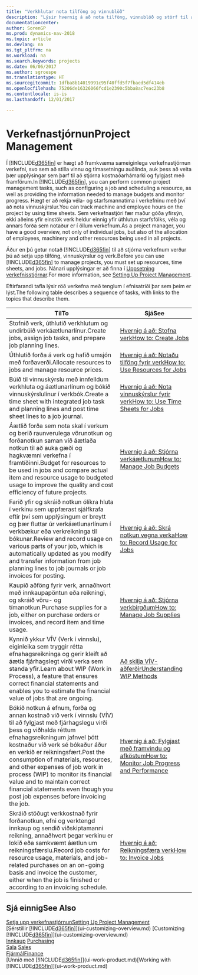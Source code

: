 ```yaml
---
title: "Verkhlutar nota tilföng og vinnublöð"
description: "Lýsir hvernig á að nota tilföng, vinnublöð og störf til að stjórna verkefnum."
documentationcenter: 
author: SorenGP
ms.prod: dynamics-nav-2018
ms.topic: article
ms.devlang: na
ms.tgt_pltfrm: na
ms.workload: na
ms.search.keywords: projects
ms.date: 06/06/2017
ms.author: sgroespe
ms.translationtype: HT
ms.sourcegitcommit: 1dfba8b14019991c95f40ffd5f7fbaed5df414eb
ms.openlocfilehash: 75206de16326066fcd1e2390c5bba8ac7eac23b8
ms.contentlocale: is-is
ms.lasthandoff: 12/01/2017

---
```

# <a name="project-management"></a><span data-ttu-id="87fac-103">Verkefnastjórnun</span><span class="sxs-lookup"><span data-stu-id="87fac-103">Project Management</span></span>
<span data-ttu-id="87fac-104">Í [!INCLUDE[d365fin](includes/d365fin_md.md)] er hægt að framkvæma sameiginlega verkefnastjórnun verkefni, svo sem að stilla vinnu og tímasetningu auðlinda, auk þess að veita þær upplýsingar sem þarf til að stjórna kostnaðarhámarki og fylgjast með framförum.</span><span class="sxs-lookup"><span data-stu-id="87fac-104">In [!INCLUDE[d365fin](includes/d365fin_md.md)], you can perform common project management tasks, such as configuring a job and scheduling a resource, as well as providing the information needed to manage budgets and monitor progress.</span></span> <span data-ttu-id="87fac-105">Hægt er að rekja véla- og starfsmannatíma í verkefninu með því að nota vinnuskýrslur.</span><span class="sxs-lookup"><span data-stu-id="87fac-105">You can track machine and employee hours on the project by using time sheets.</span></span> <span data-ttu-id="87fac-106">Sem verkefnastjóri fær maður góða yfirsýn, ekki aðeins yfir einstök verk heldur einnig yfir úthlutun starfsfólks, véla og annars forða sem notaður er í öllum verkefnum.</span><span class="sxs-lookup"><span data-stu-id="87fac-106">As a project manager, you have a good overview, not only of individual jobs, but also of the allocation of employees, machinery and other resources being used in all projects.</span></span>

<span data-ttu-id="87fac-107">Áður en þú getur notað [!INCLUDE[d365fin](includes/d365fin_md.md)] til að stjórna verkefnum verður þú að setja upp tilföng, vinnuskýrslur og verk.</span><span class="sxs-lookup"><span data-stu-id="87fac-107">Before you can use [!INCLUDE[d365fin](includes/d365fin_md.md)] to manage projects, you must set up resources, time sheets, and jobs.</span></span> <span data-ttu-id="87fac-108">Nánari upplýsingar er að finna í [Uppsetning verkefnisstjórnar](projects-setup-projects.md).</span><span class="sxs-lookup"><span data-stu-id="87fac-108">For more information, see [Setting Up Project Management](projects-setup-projects.md).</span></span>  

<span data-ttu-id="87fac-109">Eftirfarandi tafla lýsir röð verkefna með tenglum í efnisatriði þar sem þeim er lýst.</span><span class="sxs-lookup"><span data-stu-id="87fac-109">The following table describes a sequence of tasks, with links to the topics that describe them.</span></span>

| <span data-ttu-id="87fac-110">Til</span><span class="sxs-lookup"><span data-stu-id="87fac-110">To</span></span> | <span data-ttu-id="87fac-111">Sjá</span><span class="sxs-lookup"><span data-stu-id="87fac-111">See</span></span> |
| --- | --- |
| <span data-ttu-id="87fac-112">Stofnið verk, úthlutið verkhlutum og undirbúið verkáætlunarlínur.</span><span class="sxs-lookup"><span data-stu-id="87fac-112">Create jobs, assign job tasks, and prepare job planning lines.</span></span> |[<span data-ttu-id="87fac-113">Hvernig á að: Stofna verk</span><span class="sxs-lookup"><span data-stu-id="87fac-113">How to: Create Jobs</span></span>](projects-how-create-jobs.md) |
| <span data-ttu-id="87fac-114">Úthlutið forða á verk og hafið umsjón með forðaverði.</span><span class="sxs-lookup"><span data-stu-id="87fac-114">Allocate resources to jobs and manage resource prices.</span></span> |[<span data-ttu-id="87fac-115">Hvernig á að: Notaðu tilföng fyrir verk</span><span class="sxs-lookup"><span data-stu-id="87fac-115">How to: Use Resources for Jobs</span></span>](projects-how-use-resources.md) |
| <span data-ttu-id="87fac-116">Búið til vinnuskýrslu með innfelldum verkhluta og áætlunarlínum og bókið vinnuskýrslulínur í verkbók.</span><span class="sxs-lookup"><span data-stu-id="87fac-116">Create a time sheet with integrated job task and planning lines and post time sheet lines to a job journal.</span></span> |[<span data-ttu-id="87fac-117">Hvernig á að: Nota vinnuskýrslur fyrir verk</span><span class="sxs-lookup"><span data-stu-id="87fac-117">How to: Use Time Sheets for Jobs</span></span>](projects-how-use-time-sheets.md) |
| <span data-ttu-id="87fac-118">Áætlið forða sem nota skal í verkum og berið raunverulega vörunotkun og forðanotkun saman við áætlaða notkun til að auka gæði og hagkvæmni verkefna í framtíðinni.</span><span class="sxs-lookup"><span data-stu-id="87fac-118">Budget for resources to be used in jobs and compare actual item and resource usage to budgeted usage to improve the quality and cost efficiency of future projects.</span></span> |[<span data-ttu-id="87fac-119">Hvernig á að: Stjórna verkáætlunum</span><span class="sxs-lookup"><span data-stu-id="87fac-119">How to: Manage Job Budgets</span></span>](projects-how-manage-budgets.md) |
| <span data-ttu-id="87fac-120">Farið yfir og skráið notkun ólíkra hluta í verkinu sem uppfærast sjálfkrafa eftir því sem upplýsingum er breytt og þær fluttar úr verkáætlunarlínum í verkbækur eða verkreikninga til bókunar.</span><span class="sxs-lookup"><span data-stu-id="87fac-120">Review and record usage on various parts of your job, which is automatically updated as you modify and transfer information from job planning lines to job journals or job invoices for posting.</span></span> |[<span data-ttu-id="87fac-121">Hvernig á að: Skrá notkun vegna verka</span><span class="sxs-lookup"><span data-stu-id="87fac-121">How to: Record Usage for Jobs</span></span>](projects-how-record-job-usage.md) |
| <span data-ttu-id="87fac-122">Kaupið aðföng fyrir verk, annaðhvort með innkaupapöntun eða reikningi, og skráið vöru- og tímanotkun.</span><span class="sxs-lookup"><span data-stu-id="87fac-122">Purchase supplies for a job, either on purchase orders or invoices, and record item and time usage.</span></span> |[<span data-ttu-id="87fac-123">Hvernig á að: Stjórna verkbirgðum</span><span class="sxs-lookup"><span data-stu-id="87fac-123">How to: Manage Job Supplies</span></span>](projects-how-manage-project-supplies.md) |
| <span data-ttu-id="87fac-124">Kynnið ykkur VÍV (Verk í vinnslu), eiginleika sem tryggir rétta efnahagsreikninga og gerir kleift að áætla fjárhagslegt virði verka sem standa yfir.</span><span class="sxs-lookup"><span data-stu-id="87fac-124">Learn about WIP (Work in Process), a feature that ensures correct financial statements and enables you to estimate the financial value of jobs that are ongoing.</span></span> |[<span data-ttu-id="87fac-125">Að skilja VÍV-aðferðir</span><span class="sxs-lookup"><span data-stu-id="87fac-125">Understanding WIP Methods</span></span>](projects-understanding-wip.md) |
| <span data-ttu-id="87fac-126">Bókið notkun á efnum, forða og annan kostnað við verk í vinnslu (VÍV) til að fylgjast með fjárhagslegu virði þess og viðhalda réttum efnahagsreikningum jafnvel þótt kostnaður við verk sé bókaður áður en verkið er reikningsfært.</span><span class="sxs-lookup"><span data-stu-id="87fac-126">Post the consumption of materials, resources, and other expenses of job work in process (WIP) to monitor its financial value and to maintain correct financial statements even though you post job expenses before invoicing the job.</span></span> |[<span data-ttu-id="87fac-127">Hvernig á að: Fylgjast með framvindu og afköstum</span><span class="sxs-lookup"><span data-stu-id="87fac-127">How to: Monitor Job Progress and Performance</span></span>](projects-how-monitor-progress-performance.md) |
| <span data-ttu-id="87fac-128">Skráið stöðugt verkkostnað fyrir forðanotkun, efni og verktengd innkaup og sendið viðskiptamanni reikning, annaðhvort þegar verkinu er lokið eða samkvæmt áætlun um reikningsfærslu.</span><span class="sxs-lookup"><span data-stu-id="87fac-128">Record job costs for resource usage, materials, and job-related purchases on an on-going basis and invoice the customer, either when the job is finished or according to an invoicing schedule.</span></span> |[<span data-ttu-id="87fac-129">Hvernig á að: Reikningsfæra verk</span><span class="sxs-lookup"><span data-stu-id="87fac-129">How to: Invoice Jobs</span></span>](projects-how-invoice-jobs.md) |

## <a name="see-also"></a><span data-ttu-id="87fac-130">Sjá einnig</span><span class="sxs-lookup"><span data-stu-id="87fac-130">See Also</span></span>
[<span data-ttu-id="87fac-131">Setja upp verkefnastjórnun</span><span class="sxs-lookup"><span data-stu-id="87fac-131">Setting Up Project Management</span></span>](projects-setup-projects.md)  
<span data-ttu-id="87fac-132">[Sérstillir [!INCLUDE[d365fin](includes/d365fin_md.md)]](ui-customizing-overview.md)    </span><span class="sxs-lookup"><span data-stu-id="87fac-132">[Customizing [!INCLUDE[d365fin](includes/d365fin_md.md)]](ui-customizing-overview.md)    </span></span>  
<span data-ttu-id="87fac-133">[Innkaup](purchasing-manage-purchasing.md)       </span><span class="sxs-lookup"><span data-stu-id="87fac-133">[Purchasing](purchasing-manage-purchasing.md)       </span></span>  
<span data-ttu-id="87fac-134">[Sala](sales-manage-sales.md)  </span><span class="sxs-lookup"><span data-stu-id="87fac-134">[Sales](sales-manage-sales.md)  </span></span>  
[<span data-ttu-id="87fac-135">Fjármál</span><span class="sxs-lookup"><span data-stu-id="87fac-135">Finance</span></span>](finance.md)  
<span data-ttu-id="87fac-136">[Unnið með [!INCLUDE[d365fin](includes/d365fin_md.md)]](ui-work-product.md)</span><span class="sxs-lookup"><span data-stu-id="87fac-136">[Working with [!INCLUDE[d365fin](includes/d365fin_md.md)]](ui-work-product.md)</span></span>  

